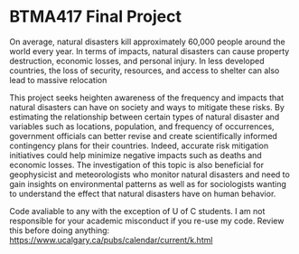 # BTMA417 Final Project

On average, natural disasters kill approximately 60,000 people around the world every year. In terms of impacts, natural disasters can cause property destruction, economic losses, and personal injury. In less developed countries, the loss of security, resources, and access to shelter can also lead to massive relocation  

This project seeks heighten awareness of the frequency and impacts that natural disasters can have on society and ways to mitigate these risks. By estimating the relationship between certain types of natural disaster and variables such as locations, population, and frequency of occurrences, government officials can better revise and create scientifically informed contingency plans for their countries. Indeed, accurate risk mitigation initiatives could help minimize negative impacts such as deaths and economic losses. The investigation of this topic is also beneficial for geophysicist and meteorologists who monitor natural disasters and need to gain insights on environmental patterns as well as for sociologists wanting to understand the effect that natural disasters have on human behavior.  


Code avaliable to any with the exception of U of C students. I am not responsible for your academic misconduct if you re-use my code.
Review this before doing anything: https://www.ucalgary.ca/pubs/calendar/current/k.html

